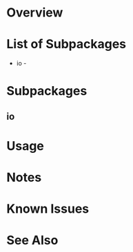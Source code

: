 # Overview


# List of Subpackages

- io -

# Subpackages

## io


# Usage


# Notes


# Known Issues


# See Also

